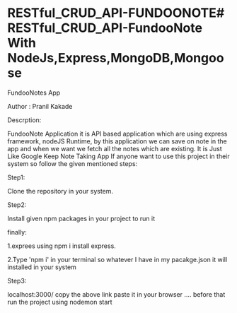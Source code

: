 # RESTful_CRUD_API-FUNDOONOTE# RESTful_CRUD_API-FundooNote With NodeJs,Express,MongoDB,Mongoose

FundooNotes App

Author : Pranil Kakade

Descrption:

FundooNote Application it is API based application which are using express framework, nodeJS Runtime,
by this application we can save on note in the app and when we want we fetch all the notes which are 
existing. It is Just Like Google Keep Note Taking App If anyone want to use this project in their system so follow the given mentioned steps:

Step1:

Clone the repository in your system.

Step2:

Install given npm packages in your project to run it 

finally:

1.exprees using npm i install express.

2.Type 'npm i' in your terminal so whatever I have in my 
pacakge.json it will installed in your system

Step3:

localhost:3000/
copy the above link paste it in your browser .... before that run the project using nodemon start
